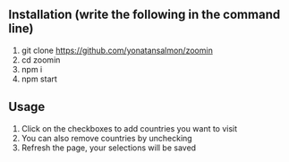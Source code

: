 ## Installation (write the following in the command line)
1) git clone https://github.com/yonatansalmon/zoomin
2) cd zoomin
3) npm i
4) npm start

## Usage
1) Click on the checkboxes to add countries you want to visit
2) You can also remove countries by unchecking 
3) Refresh the page, your selections will be saved

